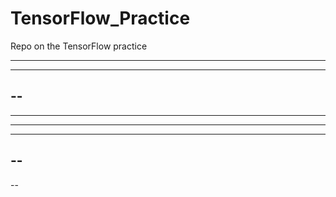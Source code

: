 # TensorFlow_Practice

Repo on the TensorFlow practice

--------
---------
--
------
----
--------------
------
--
--------
--
